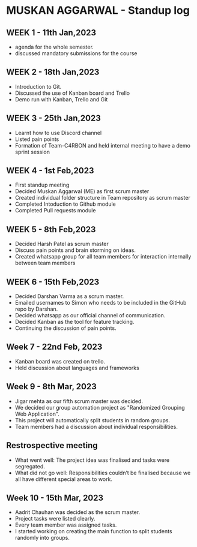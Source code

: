 # MUSKAN AGGARWAL - Standup log

## WEEK 1 - 11th Jan,2023

- agenda for the whole semester.
- discussed mandatory submissions for the course

## WEEK 2 - 18th Jan,2023

- Introduction to Git.
- Discussed the use of Kanban board and Trello
- Demo run with Kanban, Trello and Git

## WEEK 3 - 25th Jan,2023

- Learnt how to use Discord channel
- Listed pain points
- Formation of Team-C4RBON and held internal meeting to have a demo sprint session

## WEEK 4 - 1st Feb,2023

- First standup meeting
- Decided Muskan Aggarwal (ME) as first scrum master
- Created individual folder structure in Team repository as scrum master
- Completed Intoduction to Github module
- Completed Pull requests module

## WEEK 5 - 8th Feb,2023

- Decided Harsh Patel as scrum master
- Discuss pain points and brain storming on ideas.
- Created whatsapp group for all team members for interaction internally between team members

## WEEK 6 - 15th Feb,2023

- Decided Darshan Varma as a scrum master.
- Emailed usernames to Simon who needs to be included in the GitHub repo by Darshan.
- Decided whatsapp as our official channel of communication.
- Decided Kanban as the tool for feature tracking.
- Continuing the discussion of pain points.

## Week 7 - 22nd Feb, 2023

- Kanban board was created on trello.
- Held discussion about languages and frameworks

## Week 9 - 8th Mar, 2023

- Jigar mehta as our fifth scrum master was decided.
- We decided our group automation project as "Randomized Grouping Web Application".
- This project will automatically split students in random groups.
- Team members had a discussion about individual responsibilities.

## Restrospective meeting

- What went well: The project idea was finalised and tasks were segregated.
- What did not go well: Responsibilities couldn’t be finalised because we all have different special areas to work.

## Week 10 - 15th Mar, 2023

- Aadrit Chauhan was decided as the scrum master.
- Project tasks were listed clearly.
- Every team member was assigned tasks.
- I started working on creating the main function to split students randomly into groups.